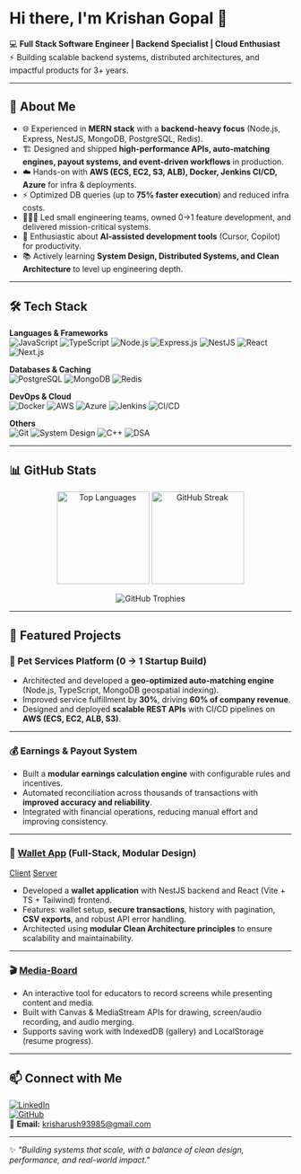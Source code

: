 # Hi there, I'm Krishan Gopal 👋  

💻 **Full Stack Software Engineer | Backend Specialist | Cloud Enthusiast**  
⚡ Building scalable backend systems, distributed architectures, and impactful products for 3+ years.  

---

## 🚀 About Me  

- 🌐 Experienced in **MERN stack** with a **backend-heavy focus** (Node.js, Express, NestJS, MongoDB, PostgreSQL, Redis).  
- 🏗️ Designed and shipped **high-performance APIs, auto-matching engines, payout systems, and event-driven workflows** in production.  
- ☁️ Hands-on with **AWS (ECS, EC2, S3, ALB), Docker, Jenkins CI/CD, Azure** for infra & deployments.  
- ⚡ Optimized DB queries (up to **75% faster execution**) and reduced infra costs.  
- 🧑‍🤝‍🧑 Led small engineering teams, owned 0→1 feature development, and delivered mission-critical systems.  
- 🤖 Enthusiastic about **AI-assisted development tools** (Cursor, Copilot) for productivity.  
- 📚 Actively learning **System Design, Distributed Systems, and Clean Architecture** to level up engineering depth.  

---

## 🛠️ Tech Stack  

**Languages & Frameworks**  
![JavaScript](https://img.shields.io/badge/JavaScript-FFD700?style=for-the-badge&logo=javascript&logoColor=black)
![TypeScript](https://img.shields.io/badge/TypeScript-3178C6?style=for-the-badge&logo=typescript&logoColor=white)
![Node.js](https://img.shields.io/badge/Node.js-43853D?style=for-the-badge&logo=node.js&logoColor=white)
![Express.js](https://img.shields.io/badge/Express.js-000000?style=for-the-badge&logo=express&logoColor=white)
![NestJS](https://img.shields.io/badge/NestJS-E0234E?style=for-the-badge&logo=nestjs&logoColor=white)
![React](https://img.shields.io/badge/React-61DBFB?style=for-the-badge&logo=react&logoColor=black)
![Next.js](https://img.shields.io/badge/Next.js-000000?style=for-the-badge&logo=next.js&logoColor=white)

**Databases & Caching**  
![PostgreSQL](https://img.shields.io/badge/PostgreSQL-316192?style=for-the-badge&logo=postgresql&logoColor=white)
![MongoDB](https://img.shields.io/badge/MongoDB-47A248?style=for-the-badge&logo=mongodb&logoColor=white)
![Redis](https://img.shields.io/badge/Redis-DC382D?style=for-the-badge&logo=redis&logoColor=white)

**DevOps & Cloud**  
![Docker](https://img.shields.io/badge/Docker-2496ED?style=for-the-badge&logo=docker&logoColor=white)
![AWS](https://img.shields.io/badge/AWS-232F3E?style=for-the-badge&logo=amazon-aws&logoColor=white)
![Azure](https://img.shields.io/badge/Azure-0078D4?style=for-the-badge&logo=microsoft-azure&logoColor=white)
![Jenkins](https://img.shields.io/badge/Jenkins-D24939?style=for-the-badge&logo=jenkins&logoColor=white)
![CI/CD](https://img.shields.io/badge/CI%2FCD-2088FF?style=for-the-badge&logo=github-actions&logoColor=white)

**Others**  
![Git](https://img.shields.io/badge/Git-F05033?style=for-the-badge&logo=git&logoColor=white)
![System Design](https://img.shields.io/badge/System%20Design-1f425f?style=for-the-badge&logo=arch-linux&logoColor=white)
![C++](https://img.shields.io/badge/C++-00599C?style=for-the-badge&logo=c%2B%2B&logoColor=white)
![DSA](https://img.shields.io/badge/Data%20Structures%20%26%20Algorithms-FF6F00?style=for-the-badge&logo=leetcode&logoColor=white)

---

## 📊 GitHub Stats  

<p align="center">
  
  <!-- Top Languages -->
  <img src="https://github-readme-stats.vercel.app/api/top-langs/?username=krishan93985&layout=compact&theme=radical&hide_border=true" alt="Top Languages" height="165" />
   <!-- GitHub Streak -->
  <img src="https://streak-stats.demolab.com?user=krishan93985&theme=radical&hide_border=true" alt="GitHub Streak" height="165" />
</p>  

<p align="center">
 
</p>

<p align="center">
  <!-- GitHub Trophies -->
  <img src="https://github-profile-trophy.vercel.app/?username=krishan93985&theme=radical&margin-w=10&margin-h=10&no-frame=true" alt="GitHub Trophies" />
</p>


---

## 🚀 Featured Projects  

### 🐾 Pet Services Platform (0 → 1 Startup Build)  
- Architected and developed a **geo-optimized auto-matching engine** (Node.js, TypeScript, MongoDB geospatial indexing).  
- Improved service fulfillment by **30%**, driving **60% of company revenue**.  
- Designed and deployed **scalable REST APIs** with CI/CD pipelines on **AWS (ECS, EC2, ALB, S3)**.  

---

### 💰 Earnings & Payout System  
- Built a **modular earnings calculation engine** with configurable rules and incentives.  
- Automated reconciliation across thousands of transactions with **improved accuracy and reliability**.  
- Integrated with financial operations, reducing manual effort and improving consistency.  

---

### 📂 [Wallet App](https://github.com/krishan93985/highlevel-server) (Full-Stack, Modular Design) 
[Client](https://github.com/krishan93985/highlevel-client) 
[Server](https://github.com/krishan93985/highlevel-server)
- Developed a **wallet application** with NestJS backend and React (Vite + TS + Tailwind) frontend.  
- Features: wallet setup, **secure transactions**, history with pagination, **CSV exports**, and robust API error handling.  
- Architected using **modular Clean Architecture principles** to ensure scalability and maintainability. 

---

### 🎬 [Media-Board](https://github.com/krishan93985/Media-Board)
- An interactive tool for educators to record screens while presenting content and media.  
- Built with Canvas & MediaStream APIs for drawing, screen/audio recording, and audio merging.  
- Supports saving work with IndexedDB (gallery) and LocalStorage (resume progress).

---

## 📫 Connect with Me  

[![LinkedIn](https://img.shields.io/badge/LinkedIn-0077B5?style=for-the-badge&logo=linkedin&logoColor=white)](https://www.linkedin.com/in/krishan-gopal-1a05a7175/)  
[![GitHub](https://img.shields.io/badge/GitHub-181717?style=for-the-badge&logo=github&logoColor=white)](https://github.com/krishangopal)  
📧 **Email:** krisharush93985@gmail.com  

---

✨ _"Building systems that scale, with a balance of clean design, performance, and real-world impact."_  
